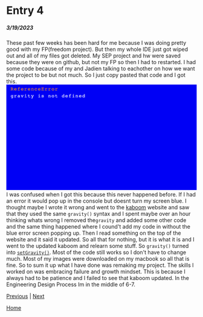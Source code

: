 # Entry 4
##### 3/19/2023

These past few weeks has been hard for me because I was doing pretty good with my FP(freedom project). But then my whole IDE just got wiped out and all of my files got deleted. My SEP project and hw were saved because they were on github, but not my FP so then I had to restarted. I had some code because of my and Jadien talking to eachother on how we want the project to be but not much. So I just copy pasted that code and I got this. <img src="screenshot.png"> I was confused when I got this because this never happened before. If I had an error it would pop up in the console but doesnt turn my screen blue. I thought maybe I wrote it wrong and went to the [kaboom](https://kaboomjs.com/) website and saw that they used the same ``gravity()`` syntax and I spent maybe over an hour thinking whats wrong I removed the``gravity`` and added some other code and the same thing happened where I cound't add my code in without the blue error screen popping up. Then I read something on the top of the website and it said it updated. So all that for nothing, but it is what it is and I went to the updated kaboom and relearn some stuff. So ``gravity()`` turned into [``setGravity()``](https://3000.kaboomjs.com/). Most of the code still works so I don't have to change much. Most of my images were downloaded on my macbook so all that is fine. So to sum it up what I have done was remaking my project. The skills I worked on was embracing failure and growth mindset. This is because I always had to be patience and I failed to see that kaboom updated. In the Engineering Design Process Im in the middle of 6-7.


[Previous](entry03.md) | [Next](entry05.md)

[Home](../README.md)
